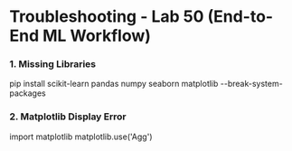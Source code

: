 # Troubleshooting - Lab 50 (End-to-End ML Workflow)

### 1. Missing Libraries
pip install scikit-learn pandas numpy seaborn matplotlib --break-system-packages

### 2. Matplotlib Display Error
import matplotlib
matplotlib.use('Agg')
